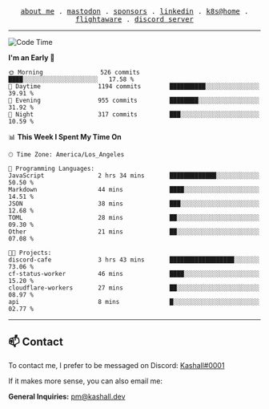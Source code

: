 <p align="center">
  <samp>
    <a href="https://jordanjones.org/">about me</a> .
    <a href="https://mastodon.social/@kashall">mastodon</a> .
    <a href="https://github.com/sponsors/kashalls">sponsors</a> .
    <a href="https://linkedin.com/in/jordpjones">linkedin</a> .
    <a href="https://github.com/kashalls/home-cluster">k8s@home</a> .
    <a href="https://flightaware.com/adsb/stats/user/kashalls">flightaware</a> .
    <a href="https://discord.gg/ctgrp8k">discord server</a>
  </samp>
</p>

---

<!--START_SECTION:waka-->
![Code Time](http://img.shields.io/badge/Code%20Time-1%2C272%20hrs%208%20mins-blue)

**I'm an Early 🐤** 

```text
🌞 Morning                526 commits         ████░░░░░░░░░░░░░░░░░░░░░   17.58 % 
🌆 Daytime                1194 commits        ██████████░░░░░░░░░░░░░░░   39.91 % 
🌃 Evening                955 commits         ████████░░░░░░░░░░░░░░░░░   31.92 % 
🌙 Night                  317 commits         ███░░░░░░░░░░░░░░░░░░░░░░   10.59 % 
```


📊 **This Week I Spent My Time On** 

```text
🕑︎ Time Zone: America/Los_Angeles

💬 Programming Languages: 
JavaScript               2 hrs 34 mins       █████████████░░░░░░░░░░░░   50.50 % 
Markdown                 44 mins             ████░░░░░░░░░░░░░░░░░░░░░   14.51 % 
JSON                     38 mins             ███░░░░░░░░░░░░░░░░░░░░░░   12.68 % 
TOML                     28 mins             ██░░░░░░░░░░░░░░░░░░░░░░░   09.30 % 
Other                    21 mins             ██░░░░░░░░░░░░░░░░░░░░░░░   07.08 % 

🐱‍💻 Projects: 
discord-cafe             3 hrs 43 mins       ██████████████████░░░░░░░   73.06 % 
cf-status-worker         46 mins             ████░░░░░░░░░░░░░░░░░░░░░   15.20 % 
cloudflare-workers       27 mins             ██░░░░░░░░░░░░░░░░░░░░░░░   08.97 % 
api                      8 mins              █░░░░░░░░░░░░░░░░░░░░░░░░   02.77 % 
```


<!--END_SECTION:waka-->

---

## 📫 Contact

To contact me, I prefer to be messaged on Discord:  [Kashall#0001](https://discord.com/users/201077739589992448)

If it makes more sense, you can also email me:

**General Inquiries:** pm@kashall.dev  
